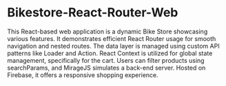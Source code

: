 # Bikestore-React-Router-Web

This React-based web application is a dynamic Bike Store showcasing various features. It demonstrates efficient React Router usage for smooth navigation and nested routes. The data layer is managed using custom API patterns like Loader and Action. React Context is utilized for global state management, specifically for the cart. Users can filter products using searchParams, and MirageJS simulates a back-end server. Hosted on Firebase, it offers a responsive shopping experience.
